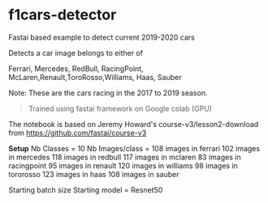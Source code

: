 # f1cars-detector
Fastai based example to detect current 2019-2020 cars

Detects a car image belongs to either of

Ferrari, Mercedes, RedBull, RacingPoint, McLaren,Renault,ToroRosso,Williams, Haas, Sauber

Note: These are the cars racing in the 2017 to 2019 season. 

> Trained using fastai framework on Google colab (GPU)

The notebook is based on Jeremy Howard's course-v3/lesson2-download
from https://github.com/fastai/course-v3

**Setup**
Nb Classes = 10
Nb Images/class = 
108  images in  ferrari
102  images in  mercedes
118  images in  redbull
117  images in  mclaren
83  images in  racingpoint
95  images in  renault
120  images in  williams
98  images in  tororosso
123  images in  haas 
108  images in  sauber

Starting batch size
Starting model = Resnet50

